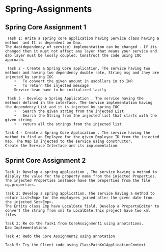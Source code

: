# Spring-Assignments

## Spring Core Assignment 1

	 Task 1: Write a spring core application having Service class having a method  and It is dependent on Dao. 
	The dao(dependency of service) implementation can be changed . If its changed then it must not affect any layer that means your service and dao layer must be loosly coupled. Construct the code using IOC approach.
	
	 Task 2 - Create a Spring Core application. The service having two methods and having two dependency double rate, String msg and they are injected by spring IOC
		•	To convert the given amount in usdollars in to INR
		•	To return the injected message
		Service bean have to be initialized lazily
	
	 Task 3 - Develop a Spring Application . The service having the methods defined in the interface. The Service implementation having the dependency List and it is injected by spring IOC
		•	Search the given string from the injected List
		•	Search the String from the injected list that starts with the given string
		•	return all the strings from the injected list

	Task 4 - Create a Spring Core Application . The service having the method to find an Employee for the given Employee ID from the injected map. The Map is injected to the service using constructor.
	Create the Service Interface and its implementation


## Sprint Core Assignment 2
	Task 1: Develop a spring application , The service having a method to display the value for the property name from the injected Properties. The injected Properties instance have the properties from the file cg.properties.

	Task 2: Develop a spring application. The service having a method to return List<Emp> for the employees joined after the given date from the injected Set<Emp>.
	The Entity class Emp have LocalDate field. Develop a PropertyEditor to convert the string from xml to LocalDate.This project have two xml files

	Task 3: Re do the Task1 from CoreAssignment1 using annotations.
	Dao Implementations
	
	Task 4: Redo the Core Assignment2 using annotation
	
	Task 5: Try the Client code using ClassPathXmlApplicationContext

	
